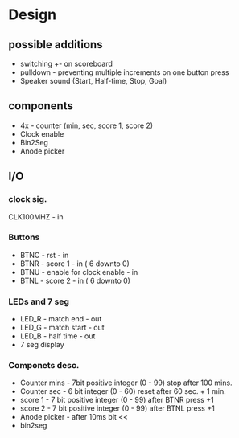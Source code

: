 # Design
## possible additions
- switching +- on scoreboard
- pulldown - preventing multiple increments on one button press
- Speaker sound (Start, Half-time, Stop, Goal) 
## components
- 4x - counter (min, sec, score 1, score 2)
- Clock enable
- Bin2Seg
- Anode picker
## I/O
### clock sig.
CLK100MHZ        - in
### Buttons
- BTNC - rst     - in
- BTNR - score 1 - in ( 6 downto 0)
- BTNU - enable for clock enable - in
- BTNL - score 2 - in ( 6 downto 0)
### LEDs and 7 seg
- LED_R - match end   - out
- LED_G - match start - out
- LED_B - half time   - out
- 7 seg display
### Componets desc.
- Counter mins - 7bit positive integer (0 - 99) stop after 100 mins.
- Counter sec  - 6 bit integer (0 - 60) reset after 60 sec. + 1 min.
- score 1      - 7 bit positive integer (0 - 99) after BTNR press +1
- score 2      - 7 bit positive integer (0 - 99) after BTNL press +1
- Anode picker - after 10ms bit <<
- bin2seg
